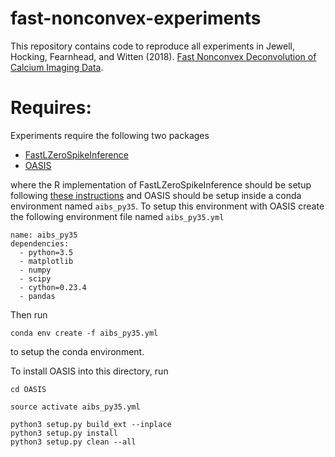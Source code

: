 # fast-nonconvex-experiments

This repository contains code to reproduce all experiments in Jewell, Hocking, Fearnhead, and Witten (2018). [Fast Nonconvex Deconvolution of Calcium Imaging Data](https://arxiv.org/abs/1802.07380). 

# Requires:

Experiments require the following two packages 

- [FastLZeroSpikeInference](https://github.com/jewellsean/FastLZeroSpikeInference)
- [OASIS](https://github.com/j-friedrich/OASIS)

where the R implementation of FastLZeroSpikeInference should be setup following [these instructions](https://github.com/jewellsean/FastLZeroSpikeInference) and OASIS should be setup inside a conda environment named ```aibs_py35```. To setup this environment with OASIS create the following environment file named ```aibs_py35.yml```

```
name: aibs_py35
dependencies:
  - python=3.5  
  - matplotlib
  - numpy
  - scipy
  - cython=0.23.4
  - pandas
```

Then run 
```
conda env create -f aibs_py35.yml
```
to setup the conda environment. 

To install OASIS into this directory, run

```
cd OASIS

source activate aibs_py35.yml

python3 setup.py build_ext --inplace
python3 setup.py install
python3 setup.py clean --all
```

